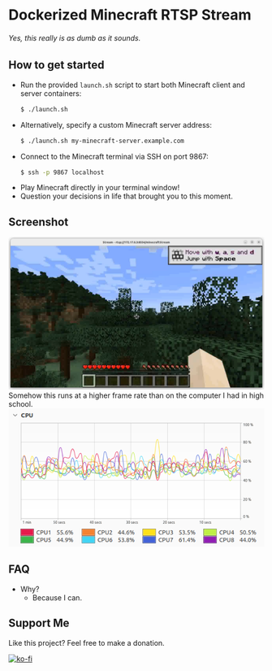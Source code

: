 # Dockerized Minecraft RTSP Stream
###### Yes, this really is as dumb as it sounds.

## How to get started
* Run the provided `launch.sh` script to start both Minecraft client and server containers:
    ```bash
    $ ./launch.sh
    ```
* Alternatively, specify a custom Minecraft server address:
    ```bash
    $ ./launch.sh my-minecraft-server.example.com
    ```
* Connect to the Minecraft terminal via SSH on port 9867:
    ```bash
    $ ssh -p 9867 localhost
    ```
* Play Minecraft directly in your terminal window!
* Question your decisions in life that brought you to this moment.

## Screenshot
![An RTSP stream of Minecraft](pictures/screenshot.png "What have I done?")
Somehow this runs at a higher frame rate than on the computer I had in high school.
![A picture of my very high CPU utilization](pictures/cpu.png "My computer is screaming.")


## FAQ
* Why?
    * Because I can.

## Support Me
Like this project?  Feel free to make a donation.

[![ko-fi](https://ko-fi.com/img/githubbutton_sm.svg)](https://ko-fi.com/L3L63ISSH)


